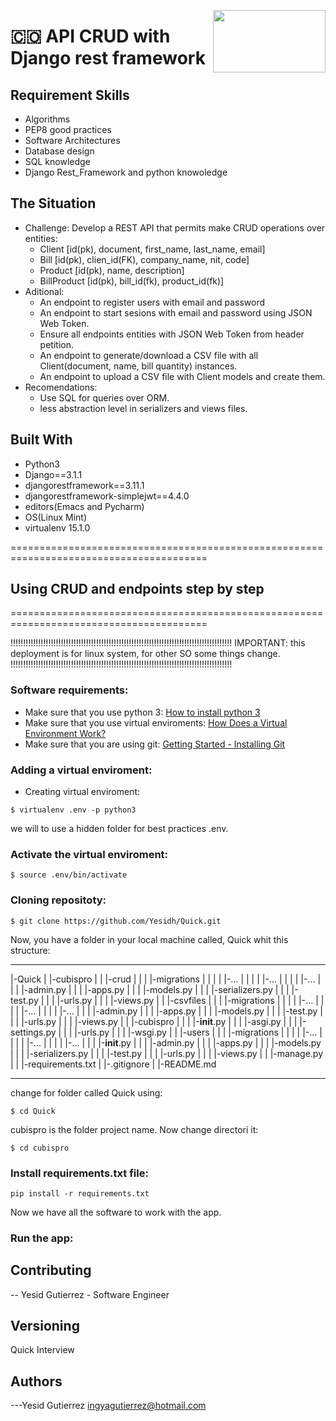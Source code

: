 <p>
<img width="180" height="100" src="https://res.cloudinary.com/practicaldev/image/fetch/s--O2cjB-id--/c_imagga_scale,f_auto,fl_progressive,h_420,q_auto,w_1000/https://thepracticaldev.s3.amazonaws.com/i/a3exuz06e9h212pandfr.png" align="right" >
</p>





# :colombia: API CRUD with Django rest framework

## Requirement Skills
- Algorithms
- PEP8 good practices
- Software Architectures
- Database design
- SQL knowledge
- Django Rest_Framework and python knowoledge

## The Situation
- Challenge: Develop a REST API that permits make CRUD operations over entities:
  - Client      [id(pk), document, first_name, last_name, email]
  - Bill        [id(pk), clien_id(FK), company_name, nit, code]
  - Product     [id(pk), name, description]
  - BillProduct [id(pk), bill_id(fk), product_id(fk)]
- Aditional:
  - An endpoint to register users with email and password
  - An endpoint to start sesions with email and password using JSON Web Token.
  - Ensure all endpoints entities with JSON Web Token from header petition.
  - An endpoint to generate/download a CSV file with all Client(document, name, bill quantity) instances.
  - An endpoint to upload a CSV file with Client models and create them.
- Recomendations:
  - Use SQL for queries over ORM.
  - less abstraction level in serializers and views files.

## Built With
- Python3
- Django==3.1.1
- djangorestframework==3.11.1
- djangorestframework-simplejwt==4.4.0
- editors(Emacs and Pycharm)
- OS(Linux Mint)
- virtualenv 15.1.0

========================================================================================
## Using CRUD and endpoints step by step
========================================================================================

!!!!!!!!!!!!!!!!!!!!!!!!!!!!!!!!!!!!!!!!!!!!!!!!!!!!!!!!!!!!!!!!!!!!!!!!!!!!!!!!!!!!!!!!
IMPORTANT: this deployment is for linux system, for other SO some things change.
!!!!!!!!!!!!!!!!!!!!!!!!!!!!!!!!!!!!!!!!!!!!!!!!!!!!!!!!!!!!!!!!!!!!!!!!!!!!!!!!!!!!!!!!

### Software requirements:
- Make sure that you use python 3: [How to install python 3](https://realpython.com/installing-python/#how-to-install-python-on-linux)
- Make sure that you use virtual enviroments: [How Does a Virtual Environment Work?](https://realpython.com/python-virtual-environments-a-primer/#how-does-a-virtual-environment-work)
- Make sure that you are using git: [Getting Started - Installing Git](https://git-scm.com/book/en/v2/Getting-Started-Installing-Git)
### Adding a virtual enviroment:
- Creating virtual enviroment:
```
$ virtualenv .env -p python3
```
we will to use a hidden folder for best practices .env.

### Activate the virtual enviroment:
```
$ source .env/bin/activate
```
### Cloning repositoty:
```
$ git clone https://github.com/Yesidh/Quick.git
```
Now, you have a folder in your local machine called, Quick whit this structure:
__________________________________________________________________________________________
|-Quick
| |-cubispro
| | |-crud
| | | |-migrations
| | | | |-...
| | | | |-...
| | | | |-...
| | | |-admin.py
| | | |-apps.py
| | | |-models.py
| | | |-serializers.py
| | | |-test.py
| | | |-urls.py
| | | |-views.py
| | |-csvfiles
| | | |-migrations
| | | | |-...
| | | | |-...
| | | | |-...
| | | |-admin.py
| | | |-apps.py
| | | |-models.py
| | | |-test.py
| | | |-urls.py
| | | |-views.py
| | |-cubispro
| | | |-__init__.py
| | | |-asgi.py
| | | |-settings.py
| | | |-urls.py
| | | |-wsgi.py
| | |-users
| | | |-migrations
| | | | |-...
| | | | |-...
| | | | |-...
| | | |-__init__.py
| | | |-admin.py
| | | |-apps.py
| | | |-models.py
| | | |-serializers.py
| | | |-test.py
| | | |-urls.py
| | | |-views.py
| | |-manage.py
| | |-requirements.txt
| |-.gitignore
| |-README.md
_______________________________________________________________________________________

change for folder called Quick  using:
```
$ cd Quick
```
cubispro is the folder project name. Now change directori it:

```
$ cd cubispro
```
### Install requirements.txt file:
```
pip install -r requirements.txt
```
Now we have all the software to work with the app.
### Run the app:

## Contributing
-- Yesid Gutierrez - Software Engineer                                          
## Versioning
Quick Interview
## Authors
---Yesid Gutierrez  ingyagutierrez@hotmail.com                                    
                                                                               
